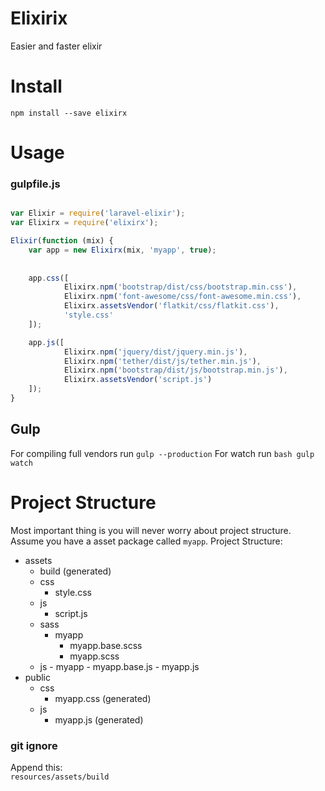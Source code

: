 # Elixirix
Easier and faster elixir

# Install

``` npm install --save elixirx ```

# Usage

### gulpfile.js

```javascript

var Elixir = require('laravel-elixir');
var Elixirx = require('elixirx');

Elixir(function (mix) {
    var app = new Elixirx(mix, 'myapp', true);
    
    
    app.css([
            Elixirx.npm('bootstrap/dist/css/bootstrap.min.css'),
            Elixirx.npm('font-awesome/css/font-awesome.min.css'),
            Elixirx.assetsVendor('flatkit/css/flatkit.css'),
            'style.css'
    ]);

    app.js([
            Elixirx.npm('jquery/dist/jquery.min.js'),
            Elixirx.npm('tether/dist/js/tether.min.js'),
            Elixirx.npm('bootstrap/dist/js/bootstrap.min.js'),
            Elixirx.assetsVendor('script.js')
    ]);
}

```

## Gulp
For compiling full vendors run `gulp --production`
For watch run `bash gulp watch`


# Project Structure

Most important thing is you will never worry about project structure. Assume you have a asset package called `myapp`.
Project Structure:

- assets
    - build (generated)
    - css
        - style.css
    - js
        - script.js
    - sass
        - myapp
            - myapp.base.scss
            - myapp.scss
    - js
           - myapp
               - myapp.base.js
               - myapp.js
- public
    - css
        - myapp.css (generated)
    - js
        - myapp.js (generated)
    

### git ignore
Append this:   
`resources/assets/build`
